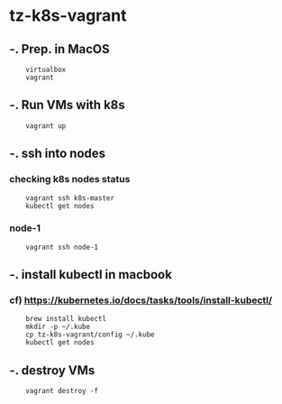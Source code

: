 # tz-k8s-vagrant

## -. Prep. in MacOS
```
    virtualbox
    vagrant
```

## -. Run VMs with k8s 
``` 
    vagrant up
``` 

## -. ssh into nodes  
### checking k8s nodes status
``` 
    vagrant ssh k8s-master
    kubectl get nodes
```

### node-1
``` 
    vagrant ssh node-1
``` 

## -. install kubectl in macbook
### cf) https://kubernetes.io/docs/tasks/tools/install-kubectl/
``` 
    brew install kubectl
    mkdir -p ~/.kube
    cp tz-k8s-vagrant/config ~/.kube
    kubectl get nodes
```

## -. destroy VMs  
``` 
    vagrant destroy -f
``` 

